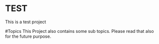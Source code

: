 # TEST
This is a test project

#Topics
This Project also contains some sub topics. Please read that also for the future purpose.
